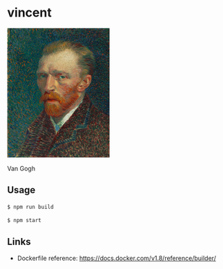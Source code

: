 vincent
=======

<img src='vincent-van-gogh.png'/>

Van Gogh

## Usage

```bash
$ npm run build
```

```bash
$ npm start
```

## Links

- Dockerfile reference: https://docs.docker.com/v1.8/reference/builder/

